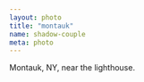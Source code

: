```yaml
---
layout: photo
title: "montauk"
name: shadow-couple
meta: photo
---
```


Montauk, NY, near the lighthouse.